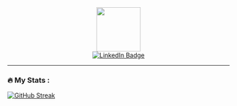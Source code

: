 <div id="header" align="center">
  <img src="https://media.giphy.com/media/SS8CV2rQdlYNLtBCiF/giphy.gif" width="100"/>
</div>

<div id="badges" align="center">
  <a href="https://www.linkedin.com/in/hohieu/">
    <img src="https://img.shields.io/badge/LinkedIn-blue?style=for-the-badge&logo=linkedin&logoColor=white" alt="LinkedIn Badge"/>
  </a>
</div>

---

### :fire: My Stats :
[![GitHub Streak](https://streak-stats.demolab.com?user=hohieuu&exclude_days=Sun&theme=merko&border_radius=10)](https://git.io/streak-stats)

